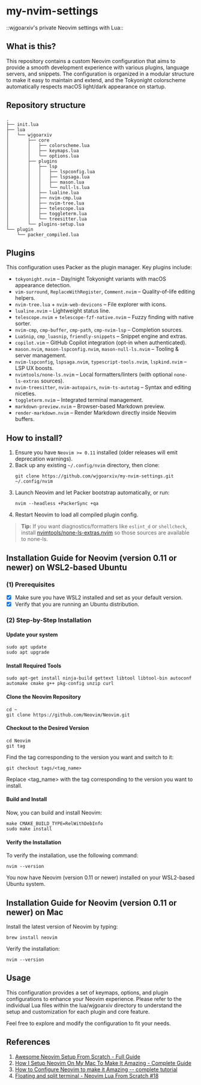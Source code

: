 # **my-nvim-settings**
::wjgoarxiv's private Neovim settings with Lua::
## **What is this?**
This repository contains a custom Neovim configuration that aims to provide a smooth development experience with various plugins, language servers, and snippets. The configuration is organized in a modular structure to make it easy to maintain and extend, and the Tokyonight colorscheme automatically respects macOS light/dark appearance on startup.

## **Repository structure**
```shell
.
├── init.lua
├── lua
│   └── wjgoarxiv
│       ├── core
│       │   ├── colorscheme.lua
│       │   ├── keymaps.lua
│       │   └── options.lua
│       ├── plugins
│       │   ├── lsp
│       │   │   ├── lspconfig.lua
│       │   │   ├── lspsaga.lua
│       │   │   ├── mason.lua
│       │   │   └── null-ls.lua
│       │   ├── lualine.lua
│       │   ├── nvim-cmp.lua
│       │   ├── nvim-tree.lua
│       │   ├── telescope.lua
│       │   ├── toggleterm.lua
│       │   └── treesitter.lua
│       └── plugins-setup.lua
└── plugin
    └── packer_compiled.lua
```
## **Plugins**
This configuration uses Packer as the plugin manager. Key plugins include:

- `tokyonight.nvim` – Day/night Tokyonight variants with macOS appearance detection.
- `vim-surround`, `ReplaceWithRegister`, `Comment.nvim` – Quality-of-life editing helpers.
- `nvim-tree.lua` + `nvim-web-devicons` – File explorer with icons.
- `lualine.nvim` – Lightweight status line.
- `telescope.nvim` + `telescope-fzf-native.nvim` – Fuzzy finding with native sorter.
- `nvim-cmp`, `cmp-buffer`, `cmp-path`, `cmp-nvim-lsp` – Completion sources.
- `LuaSnip`, `cmp_luasnip`, `friendly-snippets` – Snippet engine and extras.
- `copilot.vim` – GitHub Copilot integration (opt-in when authenticated).
- `mason.nvim`, `mason-lspconfig.nvim`, `mason-null-ls.nvim` – Tooling & server management.
- `nvim-lspconfig`, `lspsaga.nvim`, `typescript-tools.nvim`, `lspkind.nvim` – LSP UX boosts.
- `nvimtools/none-ls.nvim` – Local formatters/linters (with optional `none-ls-extras` sources).
- `nvim-treesitter`, `nvim-autopairs`, `nvim-ts-autotag` – Syntax and editing niceties.
- `toggleterm.nvim` – Integrated terminal management.
- `markdown-preview.nvim` – Browser-based Markdown preview.
- `render-markdown.nvim` – Render Markdown directly inside Neovim buffers.

## **How to install?**
1. Ensure you have `Neovim >= 0.11` installed (older releases will emit deprecation warnings).
2. Back up any existing `~/.config/nvim` directory, then clone:
   ```shell
   git clone https://github.com/wjgoarxiv/my-nvim-settings.git ~/.config/nvim
   ```
3. Launch Neovim and let Packer bootstrap automatically, or run:
   ```shell
   nvim --headless +PackerSync +qa
   ```
4. Restart Neovim to load all compiled plugin config.

> **Tip:** If you want diagnostics/formatters like `eslint_d` or `shellcheck`, install [nvimtools/none-ls-extras.nvim](https://github.com/nvimtools/none-ls-extras.nvim) so those sources are available to none-ls.

## **Installation Guide for Neovim (version 0.11 or newer) on WSL2-based Ubuntu**
### (1) Prerequisites
- [x] Make sure you have WSL2 installed and set as your default version.
- [x] Verify that you are running an Ubuntu distribution.

### (2) Step-by-Step Installation
#### Update your system
```shell
sudo apt update
sudo apt upgrade
```

#### Install Required Tools
```
sudo apt-get install ninja-build gettext libtool libtool-bin autoconf automake cmake g++ pkg-config unzip curl
```

#### Clone the Neovim Repository
```
cd ~
git clone https://github.com/Neovim/Neovim.git
```

#### Checkout to the Desired Version
```
cd Neovim
git tag
```
Find the tag corresponding to the version you want and switch to it:
```
git checkout tags/<tag_name>
```
Replace <tag_name> with the tag corresponding to the version you want to install.

#### Build and Install
Now, you can build and install Neovim:
```
make CMAKE_BUILD_TYPE=RelWithDebInfo
sudo make install
```

#### Verify the Installation
To verify the installation, use the following command:
```
nvim --version
```
You now have Neovim (version 0.11 or newer) installed on your WSL2-based Ubuntu system.

## **Installation Guide for Neovim (version 0.11 or newer) on Mac**

Install the latest version of Neovim by typing: 

```
brew install neovim
```

Verify the installation: 

```
nvim --version
```

## **Usage**
This configuration provides a set of keymaps, options, and plugin configurations to enhance your Neovim experience. Please refer to the individual Lua files within the lua/wjgoarxiv directory to understand the setup and customization for each plugin and core feature.

Feel free to explore and modify the configuration to fit your needs.

## **References** 
1. [Awesome Neovim Setup From Scratch - Full Guide](https://www.youtube.com/watch?v=JWReY93Vl6g)
2. [How I Setup Neovim On My Mac To Make It Amazing - Complete Guide](https://youtu.be/vdn_pKJUda8)
3. [How to Configure Neovim to make it Amazing -- complete tutorial](https://youtu.be/J9yqSdvAKXY)
4. [Floating and split terminal - Neovim Lua From Scratch #18](https://youtu.be/Qtdbco50sPc)
